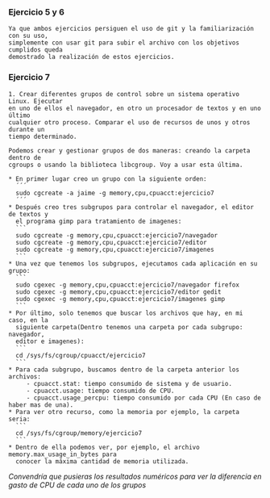 
### Ejercicio 5 y 6

    Ya que ambos ejercicios persiguen el uso de git y la familiarización con su uso,
    simplemente con usar git para subir el archivo con los objetivos cumplidos queda
    demostrado la realización de estos ejercicios.

### Ejercicio 7

    1. Crear diferentes grupos de control sobre un sistema operativo Linux. Ejecutar 
    en uno de ellos el navegador, en otro un procesador de textos y en uno último 
    cualquier otro proceso. Comparar el uso de recursos de unos y otros durante un 
    tiempo determinado.

    Podemos crear y gestionar grupos de dos maneras: creando la carpeta dentro de
    cgroups o usando la biblioteca libcgroup. Voy a usar esta última.

    * En primer lugar creo un grupo con la siguiente orden:
      ´´´
      sudo cgcreate -a jaime -g memory,cpu,cpuacct:ejercicio7
      ´´´
    * Después creo tres subgrupos para controlar el navegador, el editor de textos y
      el programa gimp para tratamiento de imagenes:
      ```
      sudo cgcreate -g memory,cpu,cpuacct:ejercicio7/navegador
      sudo cgcreate -g memory,cpu,cpuacct:ejercicio7/editor
      sudo cgcreate -g memory,cpu,cpuacct:ejercicio7/imagenes
      ```
    * Una vez que tenemos los subgrupos, ejecutamos cada aplicación en su grupo:
      ```
      sudo cgexec -g memory,cpu,cpuacct:ejercicio7/navegador firefox
      sudo cgexec -g memory,cpu,cpuacct:ejercicio7/editor gedit
      sudo cgexec -g memory,cpu,cpuacct:ejercicio7/imagenes gimp
      ```
    * Por último, solo tenemos que buscar los archivos que hay, en mi caso, en la 
      siguiente carpeta(Dentro tenemos una carpeta por cada subgrupo: navegador, 
      editor e imagenes):
      ```
      cd /sys/fs/cgroup/cpuacct/ejercicio7
      ```
    * Para cada subgrupo, buscamos dentro de la carpeta anterior los archivos:
         - cpuacct.stat: tiempo consumido de sistema y de usuario.
         - cpuacct.usage: tiempo consumido de CPU.
         - cpuacct.usage_percpu: tiempo consumido por cada CPU (En caso de haber mas de una).
    * Para ver otro recurso, como la memoria por ejemplo, la carpeta seria:
      ```
      cd /sys/fs/cgroup/memory/ejercicio7
      ```
    * Dentro de ella podemos ver, por ejemplo, el archivo memory.max_usage_in_bytes para
      conocer la máxima cantidad de memoria utilizada.

*Convendría que pusieras los resultados numéricos para ver la diferencia en gasto de CPU de cada uno de los grupos*

